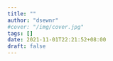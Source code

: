 ```yaml
---
title: ""
author: "dsewnr"
#cover: "/img/cover.jpg"
tags: []
date: 2021-11-01T22:21:52+08:00
draft: false
---
```


